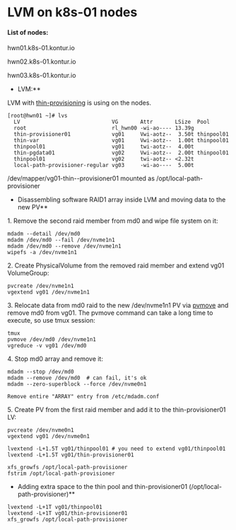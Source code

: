 # LVM on k8s-01 nodes

#### List of nodes:

hwn01.k8s-01.kontur.io

hwn02.k8s-01.kontur.io

hwn03.k8s-01.kontur.io
* LVM:**

LVM with [thin-provisioning](https://access.redhat.com/documentation/en-us/red_hat_enterprise_linux/6/html/logical_volume_manager_administration/thinly_provisioned_volume_creation "https://access.redhat.com/documentation/en-us/red_hat_enterprise_linux/6/html/logical_volume_manager_administration/thinly_provisioned_volume_creation") is using on the nodes.

```
[root@hwn01 ~]# lvs
  LV                             VG       Attr       LSize  Pool       
  root                           rl_hwn00 -wi-ao---- 13.39g
  thin-provisioner01             vg01     Vwi-aotz--  3.50t thinpool01
  thin-var                       vg01     Vwi-aotz--  1.00t thinpool01
  thinpool01                     vg01     twi-aotz--  4.00t 
  thin-pgdata01                  vg02     Vwi-aotz--  2.00t thinpool01
  thinpool01                     vg02     twi-aotz-- <2.32t 
  local-path-provisioner-regular vg03     -wi-ao----  5.00t
```

/dev/mapper/vg01-thin--provisioner01  mounted as /opt/local-path-provisioner
* Disassembling software RAID1 array inside LVM and moving data to the new PV**

1\. Remove the second raid member from md0 and wipe file system on it:

```
mdadm --detail /dev/md0
mdadm /dev/md0 --fail /dev/nvme1n1
mdadm /dev/md0 --remove /dev/nvme1n1
wipefs -a /dev/nvme1n1
```

2\. Create PhysicalVolume from the removed raid member and extend vg01 VolumeGroup:

```
pvcreate /dev/nvme1n1
vgextend vg01 /dev/nvme1n1
```

3\. Relocate data from md0 raid to the new /dev/nvme1n1 PV via  [pvmove](https://access.redhat.com/documentation/en-us/red_hat_enterprise_linux/7/html/logical_volume_manager_administration/online_relocation "https://access.redhat.com/documentation/en-us/red_hat_enterprise_linux/7/html/logical_volume_manager_administration/online_relocation")  and remove md0 from vg01. The  pvmove  command can take a long time to execute, so use tmux session:

```
tmux
pvmove /dev/md0 /dev/nvme1n1
vgreduce -v vg01 /dev/md0
```

4\. Stop md0 array and remove it:

```
mdadm --stop /dev/md0
mdadm --remove /dev/md0  # can fail, it's ok
mdadm --zero-superblock --force /dev/nvme0n1

Remove entire "ARRAY" entry from /etc/mdadm.conf
```

5\. Create PV from the first raid member and add it to the thin-provisioner01 LV:

```
pvcreate /dev/nvme0n1
vgextend vg01 /dev/nvme0n1

lvextend -L+1.5T vg01/thinpool01 # you need to extend vg01/thinpool01
lvextend -L+1.5T vg01/thin-provisioner01

xfs_growfs /opt/local-path-provisioner
fstrim /opt/local-path-provisioner
```
* Adding extra space to the thin pool and thin-provisioner01 (/opt/local-path-provisioner)**

```
lvextend -L+1T vg01/thinpool01
lvextend -L+1T vg01/thin-provisioner01
xfs_growfs /opt/local-path-provisioner
```
